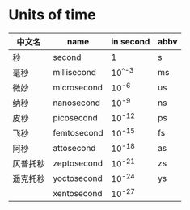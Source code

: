 # Units of time





| 中文名   | name        | in second        | abbv |
| -------- | ----------- | ---------------- | ---- |
| 秒       | second      | 1                | s    |
| 毫秒     | millisecond | 10<sup>^-3</sup> | ms   |
| 微妙     | microsecond | 10<sup>-6</sup>  | us   |
| 纳秒     | nanosecond  | 10<sup>-9</sup>  | ns   |
| 皮秒     | picosecond  | 10<sup>-12</sup> | ps   |
| 飞秒     | femtosecond | 10<sup>-15</sup> | fs   |
| 阿秒     | attosecond  | 10<sup>-18</sup> | as   |
| 仄普托秒 | zeptosecond | 10<sup>-21</sup> | zs   |
| 遥克托秒 | yoctosecond | 10<sup>-24</sup> | ys   |
|          | xentosecond | 10<sup>-27</sup> |      |

